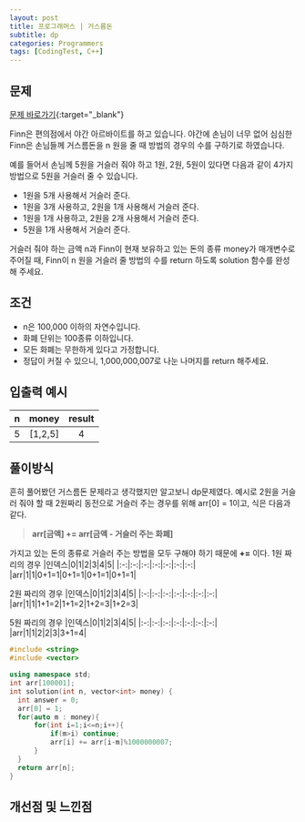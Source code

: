 ```yaml
---
layout: post
title: 프로그래머스 | 거스름돈
subtitle: dp
categories: Programmers
tags: [CodingTest, C++]
---
```


## 문제
[문제 바로가기](https://school.programmers.co.kr/learn/courses/30/lessons/12907){:target="_blank"}

Finn은 편의점에서 야간 아르바이트를 하고 있습니다. 야간에 손님이 너무 없어 심심한 Finn은 손님들께 거스름돈을 n 원을 줄 때 방법의 경우의 수를 구하기로 하였습니다.

예를 들어서 손님께 5원을 거슬러 줘야 하고 1원, 2원, 5원이 있다면 다음과 같이 4가지 방법으로 5원을 거슬러 줄 수 있습니다.

- 1원을 5개 사용해서 거슬러 준다.
- 1원을 3개 사용하고, 2원을 1개 사용해서 거슬러 준다.
- 1원을 1개 사용하고, 2원을 2개 사용해서 거슬러 준다.
- 5원을 1개 사용해서 거슬러 준다.

거슬러 줘야 하는 금액 n과 Finn이 현재 보유하고 있는 돈의 종류 money가 매개변수로 주어질 때, Finn이 n 원을 거슬러 줄 방법의 수를 return 하도록 solution 함수를 완성해 주세요.

## 조건

- n은 100,000 이하의 자연수입니다.
- 화폐 단위는 100종류 이하입니다.
- 모든 화폐는 무한하게 있다고 가정합니다.
- 정답이 커질 수 있으니, 1,000,000,007로 나눈 나머지를 return 해주세요.


## 입출력 예시

  |n|money|result|
  |:--:|:--:|:--:|
  |5|[1,2,5]|4|
  
  
  

## 풀이방식
  흔히 풀어봤던 거스름돈 문제라고 생각했지만 알고보니 dp문제였다.
  예시로 2원을 거슬러 줘야 할 때 2원짜리 동전으로 거슬러 주는 경우를 위해 arr[0] = 1이고, 식은 다음과 같다.
  >**arr[금액] += arr[금액 - 거슬러 주는 화폐]**

  가지고 있는 돈의 종류로 거슬러 주는 방법을 모두 구해야 하기 때문에 **+=** 이다.
  1원 짜리의 경우
  |인덱스|0|1|2|3|4|5|
  |:-:|:-:|:-:|:-:|:-:|:-:|:-:|
  |arr|1|1|0+1=1|0+1=1|0+1=1|0+1=1|

  2원 짜리의 경우
  |인덱스|0|1|2|3|4|5|
  |:-:|:-:|:-:|:-:|:-:|:-:|:-:|
  |arr|1|1|1+1=2|1+1=2|1+2=3|1+2=3|

  5원 짜리의 경우
  |인덱스|0|1|2|3|4|5|
  |:-:|:-:|:-:|:-:|:-:|:-:|:-:|
  |arr|1|1|2|2|3|3+1=4|


  ```cpp
#include <string>
#include <vector>

using namespace std;
int arr[100001];
int solution(int n, vector<int> money) {
    int answer = 0;
    arr[0] = 1;
    for(auto m : money){
        for(int i=1;i<=n;i++){
            if(m>i) continue;
            arr[i] += arr[i-m]%1000000007;
        }
    }
    return arr[n];
}
```

## 개선점 및 느낀점
